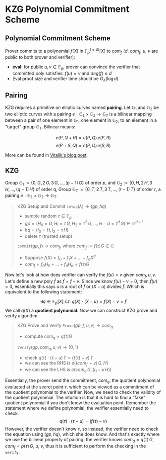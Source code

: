 # KZG Polynomial Commitment Scheme

## Polynomial Commitment Scheme

Prover commits to a polynomial $f(X)$ in $\mathbb{F}^{(\leq d)}_p[X]$  to $com_f$ ($d$, $com_f$, $u$, $v$ are public to both prover and verifier):
- **eval**: for public $u,v \in \mathbb{F}_p$, prover can convince the verifier that committed poly satisfies:
	$f(u) = v$ and $deg(f)\leq d$
- Eval proof size and verifier time should be $O_{\lambda}(\log d)$

## Pairing 

KZG requires a primitive on elliptic curves named **pairing**. Let $\mathbb{G}_1$ and $\mathbb{G_2}$ be two elliptic curves with a pairing $e: \mathbb{G_1} \times \mathbb{G_2} \rightarrow \mathbb{G}_T$ is a bilinear mapping between a pair of one element in $\mathbb{G}_1$, one element in $\mathbb{G}_2$, to an element in a "target" group $\mathbb{G}_T$. Bilinear means:

$$e(P, Q+R) = e(P, Q) \, e(P, R)$$$$e(P+S, Q) = e(P, Q) \, e(S, R)$$

More can be found in [Vitalik's blog post](https://vitalik.ca/general/2017/01/14/exploring_ecp.html).

## KZG 

Group $\mathbb{G}_1 :=\{ 0, G, 2\,G, 3\,G, \ldots, (p-1)\,G\}$ of order $p$, and $\mathbb{G}_2 := \{0, H, 2\, H, 3\,H, \ldots, (q-1) \,H \}$ of order q,  Group $\mathbb{G}_T :=\{ 0, T, 2\,T, 3\,T, \ldots, (r-1)\,T\}$ of order $r$, a pairing $e: \mathbb{G_1} \times \mathbb{G_2} \rightarrow \mathbb{G}_T$ 

> KZG Setup and Commit
> $\texttt{setup}(\lambda) \rightarrow (gp, hq)$
> - sample random $\tau \in \mathbb{F}_p$
> - $gp = ( H_0 = G, H_i = \tau \, G, H_2 = \tau^2 \, G, \ldots, H-d = \tau^{d} \, G) \in \mathbb{G}^{d+1}$
> - $hq = ( I_0 = H, I_2 = \tau \, H)$
> - delete $\tau$ (trusted setup)
> 
> $\texttt{commit}(gp, f) \rightarrow com_f$, where $com_f := f(\tau) G \in \mathbb{G}$
> - Suppose $f(X) = f_0 + f_1 X + \ldots + f_d X^d$
> - $com_f = f_0 H_0 + \ldots + f_d H_d =f(\tau) G$

Now let's look at how does verifier can verify the $f(u) =v$ given $com_f, u, v$. Let's define a new poly $\hat{f}$ as $\hat{f} = f -v$. Since we know $f(u) - v = 0$, then $\hat{f}(u) = 0$, essentially this says $u$ is a root of $\hat{f}$ or $(X - u)$ divides $\hat{f}$. Which is equivalent to the following statement:

$$\exists q \in \mathbb{F}_p[X] \; s.t. \; q(X) \cdot (X-u) = f(X) - v = \hat{f}$$
We call $q(X)$ a **quotient polynomial**.  Now we can construct KZG prove and verify algorithm.

> KZG Prove and Verify
>$\texttt{Prove}(gp, f, u, v) \rightarrow com_q$
>- compute $com_q = q(\tau) G$ 
>
>$\texttt{Verify}(gp, com_q, u, v) \rightarrow \{0, 1\}$
>- check $q(\tau) \cdot (\tau - u ) \, T = (f(\tau)  - v) \, T$  
>- we can see the RHS  is $e((com_f \,  - v)\, G, H)$
>- we can see the LHS is $e(com_q \, G, (I_1 - u \, H))$

Essentially, the prover send the commitment, $com_q$,  the quotient polynomial evaluated at the secret point $\tau$, which can be viewed as a commitment of the quotient polynomial to the verifier.  Now, we need to check the validity of the quotient polynomial. The intuition is that it is hard to find a "fake" quotient polynomial if you don't know the evaluation point. Remember the statement where we define polynomial, the verifier essentially need to check:
$$q(\tau) \cdot (\tau - u ) = (f(\tau)  - v)$$
However, the verifier doesn't know $\tau$, so instead, the verifier need to check the equation using $(gp, hq)$, which she does know. And that's exactly where we use the bilinear property of pairing: the verifier knows $com_q=q(\tau) \, G$, $com_f=p(\tau) \, G$, $u$, $v$, thus it is sufficient to perform the checking in the $\texttt{verify}$.


